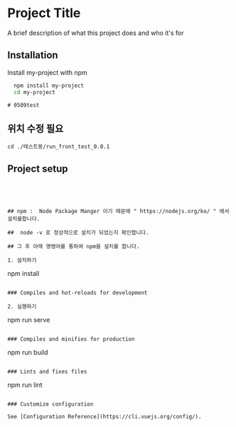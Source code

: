 # Project Title

A brief description of what this project does and who it's for

## Installation

Install my-project with npm

```bash
  npm install my-project
  cd my-project
```

    # 0509test

## 위치 수정 필요

```
cd ./테스트용/run_front_test_0.0.1
```

## Project setup

```




## npm :  Node Package Manger 이기 때문에 " https://nodejs.org/ko/ " 에서 설치를합니다.

##  node -v 로 정상적으로 설치가 되었는지 확인합니다.

## 그 후 아래 명령어를 통하여 npm을 설치를 합니다.

1. 설치하기
```

npm install

```

### Compiles and hot-reloads for development

2. 실행하기
```

npm run serve

```

### Compiles and minifies for production

```

npm run build

```

### Lints and fixes files

```

npm run lint

```

### Customize configuration

See [Configuration Reference](https://cli.vuejs.org/config/).

```
